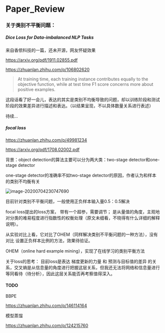 # Paper_Review



### 关于类别不平衡问题：

##### Dice Loss for Data-imbalanced NLP Tasks

来自香侬科技的一篇，还未开源，网友怀疑效果

https://arxiv.org/pdf/1911.02855.pdf

https://zhuanlan.zhihu.com/p/106802620

> At training time, each training instance contributes equally to the objective function, while at test time F1 score concerns more about positive examples.

这段话看了好一会儿，表达的其实是类别不均衡导致的问题，却以训练阶段和测试阶段的效果差异进行描述和表达。（以结果呈现，不以具体数量关系进行表述）

待续...







##### focal loss

https://zhuanlan.zhihu.com/p/49981234

https://arxiv.org/pdf/1708.02002.pdf

背景：object detection的算法主要可以分为两大类：two-stage detector和one-stage detector

one-stage detector的准确率不如two-stage detector的原因，作者认为和样本的类别不均衡有关



![image-20200704230747690](C:\Users\Administrator\AppData\Roaming\Typora\typora-user-images\image-20200704230747690.png)

目前针对类别不平衡问题，一般使用正负样本输入量0.5：0.5解决

focal loss提出的loss方案， 带有一个超参，需要调节； 是从量值的角度，主观地对分类的难易程度进行指数性的权衡处理（原文未细看，不晓得有什么详细的解释说明）。

从实验对比上看，它对比了OHEM（同样解决类别不平衡问题的一种方法），没有对比 设置正负样本比例的方法，效果待验证。

OHEM（online hard example mining），实现了在线学习的类别平衡方法

关于loss的思考： 目前loss是表达  梯度更新的力量 和 预测与目标值的差异 的关系，交叉熵是从信息量的角度进行把握这层关系，但我还无法将网络和信息量进行等同看待（待分析），因此这层关系能否再考察值得深入。



#### TODO

BBPE

https://zhuanlan.zhihu.com/p/146114164



模型蒸馏

https://zhuanlan.zhihu.com/p/124215760

 



